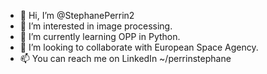 - 👋 Hi, I’m @StephanePerrin2
- 👀 I’m interested in image processing.
- 🌱 I’m currently learning OPP in Python. 
- 💞️ I’m looking to collaborate with European Space Agency.
- 📫 You can reach me on LinkedIn ~/perrinstephane 

<!---
StephanePerrin2/StephanePerrin2 is a ✨ special ✨ repository because its `README.md` (this file) appears on your GitHub profile.
You can click the Preview link to take a look at your changes.
--->
